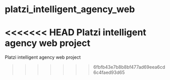 # platzi_intelligent_agency_web
<<<<<<< HEAD
Platzi intelligent agency web project
=======
Platzi intelligent agency web project 
>>>>>>> 6fbfb43e7b8b8bf477ad69eea6cd6c4faed93d65

